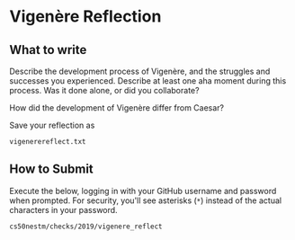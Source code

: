 # Vigenère Reflection

## What to write

Describe the development process of Vigenère, and the struggles and successes you experienced. Describe at least one aha moment during this process. Was it done alone, or did you collaborate?

How did the development of Vigenère differ from Caesar?

Save your reflection as 

```vigenerereflect.txt```

## How to Submit

Execute the below, logging in with your GitHub username and password when prompted. For security, you'll see asterisks (`*`) instead of the actual characters in your password.

```cs50nestm/checks/2019/vigenere_reflect```
